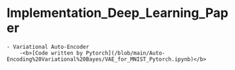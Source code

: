 # Implementation_Deep_Learning_Paper
    - Variational Auto-Encoder
        -<b>[Code written by Pytorch](/blob/main/Auto-Encoding%20Variational%20Bayes/VAE_for_MNIST_Pytorch.ipynb)</b>
